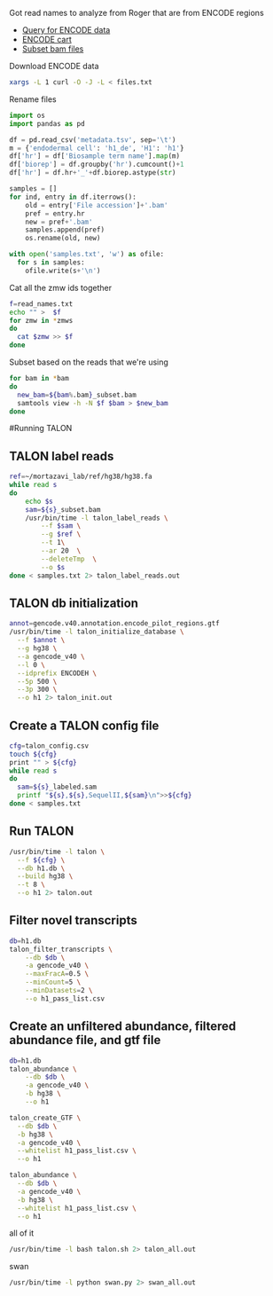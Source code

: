 Got read names to analyze from Roger that are from ENCODE regions

* [Query for ENCODE data](https://www.encodeproject.org/search/?searchTerm=lrgasp&type=Experiment&assay_title=long+read+RNA-seq&replicates.library.biosample.donor.organism.scientific_name=Homo+sapiens&biosample_ontology.term_name=H1&biosample_ontology.term_name=endodermal+cell&files.platform.term_name=Pacific+Biosciences+Sequel+II&replicates.library.nucleic_acid_term_name=polyadenylated+mRNA)
* [ENCODE cart](https://www.encodeproject.org/carts/2a400711-709e-4167-a65a-4d1da2e4a4fc/)
* [Subset bam files](https://drive.google.com/drive/folders/1wRoUicPTH3-h6SeuUI7t23aFQ7A2RcWI?usp=sharing)


Download ENCODE data
```bash
xargs -L 1 curl -O -J -L < files.txt
```

Rename files
```python
import os
import pandas as pd

df = pd.read_csv('metadata.tsv', sep='\t')
m = {'endodermal cell': 'h1_de', 'H1': 'h1'}
df['hr'] = df['Biosample term name'].map(m)
df['biorep'] = df.groupby('hr').cumcount()+1
df['hr'] = df.hr+'_'+df.biorep.astype(str)

samples = []
for ind, entry in df.iterrows():
    old = entry['File accession']+'.bam'
    pref = entry.hr
    new = pref+'.bam'
    samples.append(pref)
    os.rename(old, new)

with open('samples.txt', 'w') as ofile:
  for s in samples:
    ofile.write(s+'\n')
```

Cat all the zmw ids together
```bash
f=read_names.txt
echo "" >  $f
for zmw in *zmws
do
  cat $zmw >> $f
done
```

Subset based on the reads that we're using
```bash
for bam in *bam
do
  new_bam=${bam%.bam}_subset.bam
  samtools view -h -N $f $bam > $new_bam
done
```

#Running TALON

## TALON label reads
```bash
ref=~/mortazavi_lab/ref/hg38/hg38.fa
while read s
do
    echo $s
    sam=${s}_subset.bam
    /usr/bin/time -l talon_label_reads \
        --f $sam \
        --g $ref \
        --t 1\
        --ar 20  \
        --deleteTmp  \
        --o $s
done < samples.txt 2> talon_label_reads.out
```

## TALON db initialization
```bash
annot=gencode.v40.annotation.encode_pilot_regions.gtf
/usr/bin/time -l talon_initialize_database \
  --f $annot \
  --g hg38 \
  --a gencode_v40 \
  --l 0 \
  --idprefix ENCODEH \
  --5p 500 \
  --3p 300 \
  --o h1 2> talon_init.out
```

## Create a TALON config file
```bash
cfg=talon_config.csv
touch ${cfg}
print "" > ${cfg}
while read s
do
  sam=${s}_labeled.sam
  printf "${s},${s},SequelII,${sam}\n">>${cfg}
done < samples.txt
```

## Run TALON
```bash
/usr/bin/time -l talon \
  --f ${cfg} \
  --db h1.db \
  --build hg38 \
  --t 8 \
  --o h1 2> talon.out
```

## Filter novel transcripts
```bash
db=h1.db
talon_filter_transcripts \
    --db $db \
    -a gencode_v40 \
    --maxFracA=0.5 \
    --minCount=5 \
    --minDatasets=2 \
    --o h1_pass_list.csv
```

## Create an unfiltered abundance, filtered abundance file, and gtf file
```bash
db=h1.db
talon_abundance \
    --db $db \
    -a gencode_v40 \
    -b hg38 \
    --o h1

talon_create_GTF \
  --db $db \
  -b hg38 \
  -a gencode_v40 \
  --whitelist h1_pass_list.csv \
  --o h1

talon_abundance \
  --db $db \
  -a gencode_v40 \
  -b hg38 \
  --whitelist h1_pass_list.csv \
  --o h1
```

all of it
```bash
/usr/bin/time -l bash talon.sh 2> talon_all.out
```

swan
```bash
/usr/bin/time -l python swan.py 2> swan_all.out
```
